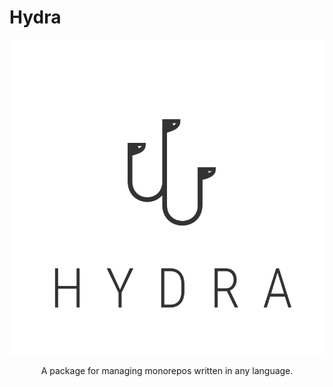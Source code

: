 # Hydra
<p align="center">
<img src="./assets/hydra-logo.svg" alt="Logo">
</p>

<p align="center">
A package for managing monorepos written in any language. 
</p>


